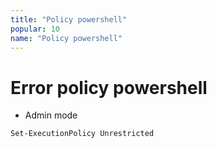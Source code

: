 ```yaml
---
title: "Policy powershell"
popular: 10
name: "Policy powershell"
---
```


# Error policy powershell

- Admin mode

```
Set-ExecutionPolicy Unrestricted
```
